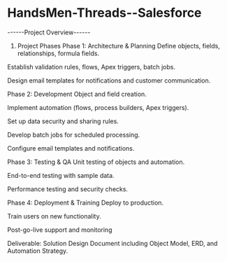 # HandsMen-Threads--Salesforce
------Project Overview------

1. Project Phases
Phase 1: Architecture & Planning
Define objects, fields, relationships, formula fields.

Establish validation rules, flows, Apex triggers, batch jobs.

Design email templates for notifications and customer communication.

Phase 2: Development
Object and field creation.

Implement automation (flows, process builders, Apex triggers).

Set up data security and sharing rules.

Develop batch jobs for scheduled processing.

Configure email templates and notifications.

Phase 3: Testing & QA
Unit testing of objects and automation.

End-to-end testing with sample data.

Performance testing and security checks.

Phase 4: Deployment & Training
Deploy to production.

Train users on new functionality.

Post-go-live support and monitoring

Deliverable:
Solution Design Document including Object Model, ERD, and Automation Strategy.
